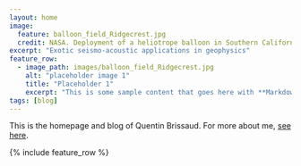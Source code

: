 ```yaml
---
layout: home
image:
  feature: balloon_field_Ridgecrest.jpg
  credit: NASA. Deployment of a heliotrope balloon in Southern California after the 2019 Ridgecrest earthquake.
excerpt: "Exotic seismo-acoustic applications in geophysics"
feature_row:
  - image_path: images/balloon_field_Ridgecrest.jpg
    alt: "placeholder image 1"
    title: "Placeholder 1"
    excerpt: "This is some sample content that goes here with **Markdown** formatting."
tags: [blog]
---
```


This is the homepage and blog of Quentin Brissaud. For more about me, <a href="/about" style="text-decoration: underline">see here</a>.

{% include feature_row %}